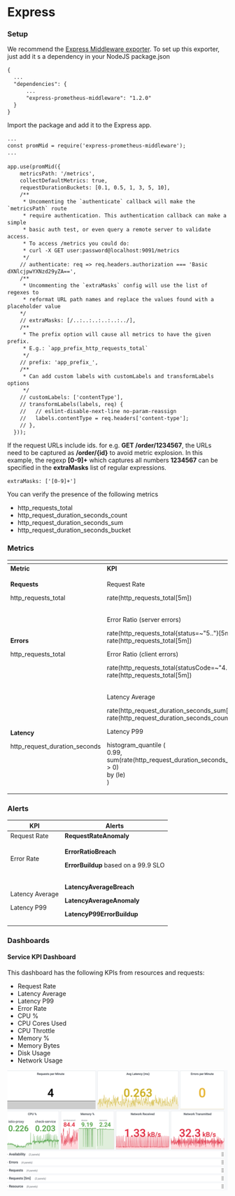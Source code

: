 # Express

### Setup

We recommend the [Express Middleware exporter](express.md). To set up this exporter, just add it s a dependency in your NodeJS package.json

```
{
  ...
  "dependencies": {
      ...
      "express-prometheus-middleware": "1.2.0"
  }
}
```

Import the package and add it to the Express app.

```
...
const promMid = require('express-prometheus-middleware');
...

app.use(promMid({
    metricsPath: '/metrics',
    collectDefaultMetrics: true,
    requestDurationBuckets: [0.1, 0.5, 1, 3, 5, 10],
    /**
     * Uncomenting the `authenticate` callback will make the `metricsPath` route
     * require authentication. This authentication callback can make a simple
     * basic auth test, or even query a remote server to validate access.
     * To access /metrics you could do:
     * curl -X GET user:password@localhost:9091/metrics
     */
    // authenticate: req => req.headers.authorization === 'Basic dXNlcjpwYXNzd29yZA==',
    /**
     * Uncommenting the `extraMasks` config will use the list of regexes to
     * reformat URL path names and replace the values found with a placeholder value
    */
    // extraMasks: [/..:..:..:..:..:../],
    /**
     * The prefix option will cause all metrics to have the given prefix.
     * E.g.: `app_prefix_http_requests_total`
     */
    // prefix: 'app_prefix_',
    /**
     * Can add custom labels with customLabels and transformLabels options
     */
    // customLabels: ['contentType'],
    // transformLabels(labels, req) {
    //   // eslint-disable-next-line no-param-reassign
    //   labels.contentType = req.headers['content-type'];
    // },
  }));
```

If the request URLs include ids. for e.g. **GET /order/1234567**, the URLs need to be captured as **/order/{id}** to avoid metric explosion. In this example, the regexp **\[0-9]+** which captures all numbers **1234567** can be specified in the **extraMasks** list of regular expressions.&#x20;

```
extraMasks: ['[0-9]+']
```

You can verify the presence of the following metrics

* http\_requests\_total
* http\_request\_duration\_seconds\_count
* http\_request\_duration\_seconds\_sum
* http\_request\_duration\_seconds\_bucket

### Metrics

<table data-header-hidden><thead><tr><th></th><th width="400"></th></tr></thead><tbody><tr><td><strong>Metric</strong></td><td><strong>KPI</strong></td></tr><tr><td><p><strong>Requests</strong></p><p>http_requests_total</p></td><td><p>Request Rate</p><p>rate(http_requests_total[5m])</p></td></tr><tr><td><p><strong>Errors</strong></p><p>http_requests_total</p></td><td><p>Error Ratio (server errors)</p><p>rate(http_requests_total{status=~"5.."}[5m])/ rate(http_requests_total[5m])</p><p>Error Ratio (client errors)</p><p>rate(http_requests_total{statusCode=~"4.."}[5m])/ rate(http_requests_total[5m])</p></td></tr><tr><td><p><strong>Latency</strong></p><p>http_request_duration_seconds</p></td><td><p>Latency Average</p><p>rate(http_request_duration_seconds_sum[5m])/ rate(http_request_duration_seconds_count[5m])</p><p>Latency P99</p><p>histogram_quantile (<br>0.99,<br>sum(rate(http_request_duration_seconds_bucket[1m]) > 0)<br>by (le)<br>)</p></td></tr></tbody></table>

### Alerts

| **KPI**                                  | **Alerts**                                                                                                                              |
| ---------------------------------------- | --------------------------------------------------------------------------------------------------------------------------------------- |
| Request Rate                             | **RequestRateAnomaly**                                                                                                                  |
| Error Rate                               | <p><strong>ErrorRatioBreach</strong></p><p><strong>ErrorBuildup</strong> based on a 99.9 SLO</p>                                        |
| <p>Latency Average</p><p>Latency P99</p> | <p><strong>LatencyAverageBreach</strong></p><p><strong>LatencyAverageAnomaly</strong></p><p><strong>LatencyP99ErrorBuildup</strong></p> |

### Dashboards

#### Service KPI Dashboard

This dashboard has the following KPIs from resources and requests:

* Request Rate
* Latency Average
* Latency P99
* Error Rate
* CPU %
* CPU Cores Used
* CPU Throttle
* Memory %
* Memory Bytes
* Disk Usage
* Network Usage

![](<../../.gitbook/assets/dashboard-kpi.png>)
